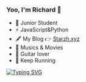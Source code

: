 ### Yoo, I'm Richard 👋


- 🍻 Junior Student
- ⚡ JavaScript&Python
- 🖋  My Blog 👉 [Starzh.xyz](https://starzh.xyz)
- 🎵 Musics & Movies
- 🎸 Guitar lover
- 🏃 Keep Running

[![Typing SVG](https://readme-typing-svg.demolab.com?font=Fira+Code&weight=600&size=25&pause=1000&vCenter=true&width=435&lines=Just+Peace+and+Patient)](https://git.io/typing-svg)

